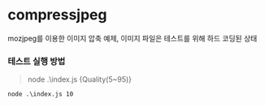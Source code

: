 # compressjpeg

mozjpeg를 이용한 이미지 압축 예제, 이미지 파일은 테스트를 위해 하드 코딩된 상태

### 테스트 실행 방법

> node .\index.js {Quality(5~95)}
```
node .\index.js 10
```
